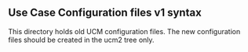 Use Case Configuration files v1 syntax
--------------------------------------

This directory holds old UCM configuration files. The new
configuration files should be created in the ucm2 tree only.

